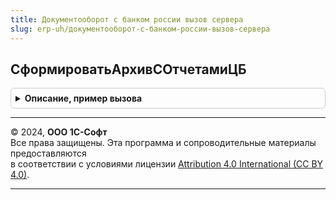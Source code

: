 ```yaml
---
title: Документооборот с банком россии вызов сервера
slug: erp-uh/документооборот-с-банком-россии-вызов-сервера
---
```



## СформироватьАрхивСОтчетамиЦБ
<details style="margin: 1em 0; padding: 0.5em; border: 1px solid #ccc; border-radius: 6px;">

<summary style="font-weight: bold; cursor: pointer;">Описание, пример вызова</summary>

```bsl

Функция СформироватьАрхивСОтчетамиЦБ(Контекст) Экспорт
```

Пример вызова
```bsl
Результат = ДокументооборотСБанкомРоссииВызовСервера.СформироватьАрхивСОтчетамиЦБ(Контекст) 
```
</details>

---

© 2024, **ООО 1С-Софт**  
Все права защищены. Эта программа и сопроводительные материалы предоставляются  
в соответствии с условиями лицензии [Attribution 4.0 International (CC BY 4.0)](https://creativecommons.org/licenses/by/4.0/legalcode).

---
